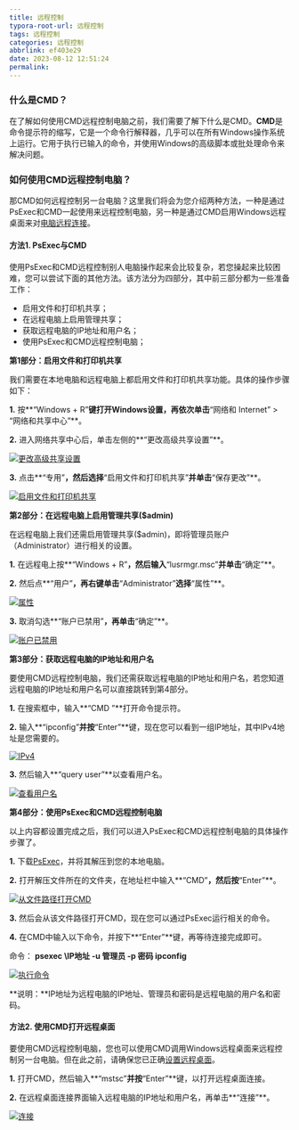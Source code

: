 ```yaml
---
title: 远程控制
typora-root-url: 远程控制
tags: 远程控制
categories: 远程控制
abbrlink: ef403e29
date: 2023-08-12 12:51:24
permalink:
---
```




### 什么是CMD？

在了解如何使用CMD远程控制电脑之前，我们需要了解下什么是CMD。**CMD**是命令提示符的缩写，它是一个命令行解释器，几乎可以在所有Windows操作系统上运行。它用于执行已输入的命令，并使用Windows的高级脚本或批处理命令来解决问题。

### 如何使用CMD远程控制电脑？

那CMD如何远程控制另一台电脑？这里我们将会为您介绍两种方法，一种是通过PsExec和CMD一起使用来远程控制电脑，另一种是通过CMD启用Windows远程桌面来对[电脑远程连接](https://www.anyviewer.cn/how-to/remote-access-computer-from-anywhere-6540.html)。

#### 方法1. PsExec与CMD

使用PsExec和CMD远程控制别人电脑操作起来会比较复杂，若您操起来比较困难，您可以尝试下面的其他方法。该方法分为四部分，其中前三部分都为一些准备工作：

- 启用文件和打印机共享；
- 在远程电脑上启用管理共享；
- 获取远程电脑的IP地址和用户名；
- 使用PsExec和CMD远程控制电脑；

**第1部分：启用文件和打印机共享**

我们需要在本地电脑和远程电脑上都启用文件和打印机共享功能。具体的操作步骤如下：

**1.** 按**“Windows + R”**键打开Windows设置，再依次单击**“网络和 Internet” > “网络和共享中心”**。

**2.** 进入网络共享中心后，单击左侧的**“更改高级共享设置”**。

[![更改高级共享设置](./change-share01.png)](https://www.anyviewer.cn/assets/screenshot/others/change-share01.png)

**3.** 点击**“专用”**，然后选择**“启用文件和打印机共享”**并单击**“保存更改”**。

[![启用文件和打印机共享](./change-share02.png)](https://www.anyviewer.cn/assets/screenshot/others/change-share02.png)

**第2部分：在远程电脑上启用管理共享($admin)**

在远程电脑上我们还需启用管理共享($admin)，即将管理员账户（Administrator）进行相关的设置。

**1.** 在远程电上按**“Windows + R”**，然后输入**“lusrmgr.msc”**并单击**“确定”**。

**2.** 然后点**“用户”**，再右键单击**“Administrator”**选择**“属性”**。

[![属性](./cancel-disable01.png)](https://www.anyviewer.cn/assets/screenshot/others/cancel-disable01.png)

**3.** 取消勾选**“账户已禁用”**，再单击**“确定”**。

[![账户已禁用](./cancel-disable02.png)](https://www.anyviewer.cn/assets/screenshot/others/cancel-disable02.png)

**第3部分：获取远程电脑的IP地址和用户名**

要使用CMD远程控制电脑，我们还需获取远程电脑的IP地址和用户名，若您知道远程电脑的IP地址和用户名可以直接跳转到第4部分。

**1.** 在搜索框中，输入**“CMD ”**打开命令提示符。

**2.** 输入**“ipconfig”**并按**“Enter”**键，现在您可以看到一组IP地址，其中IPv4地址是您需要的。

[![IPv4](./admin-ipv4.png)](https://www.anyviewer.cn/assets/screenshot/others/admin-ipv4.png)

**3.** 然后输入**“query user”**以查看用户名。

[![查看用户名](./admin-user.png)](https://www.anyviewer.cn/assets/screenshot/others/admin-user.png)

**第4部分：使用PsExec和CMD远程控制电脑**

以上内容都设置完成之后，我们可以进入PsExec和CMD远程控制电脑的具体操作步骤了。

**1.** 下载[PsExec](https://docs.microsoft.com/en-us/sysinternals/downloads/psexec)，并将其解压到您的本地电脑。

**2.** 打开解压文件所在的文件夹，在地址栏中输入**“CMD”**，然后按**“Enter”**。

[![从文件路径打开CMD](./file-cmd.png)](https://www.anyviewer.cn/assets/screenshot/others/file-cmd.png)

**3.** 然后会从该文件路径打开CMD，现在您可以通过PsExec运行相关的命令。

**4.** 在CMD中输入以下命令，并按下**“Enter”**键，再等待连接完成即可。

命令： **psexec \\IP地址 -u 管理员 -p 密码 ipconfig**

[![执行命令](./cmd-psexec.png)](https://www.anyviewer.cn/assets/screenshot/others/cmd-psexec.png)

**说明：**IP地址为远程电脑的IP地址、管理员和密码是远程电脑的用户名和密码。

#### 方法2. 使用CMD打开远程桌面

要使用CMD远程控制电脑，您也可以使用CMD调用Windows远程桌面来远程控制另一台电脑。但在此之前，请确保您已正确[设置远程桌面](https://www.anyviewer.cn/how-to/setup-remote-desktop-windows-10-666.html)。

**1.** 打开CMD，然后输入**“mstsc”**并按**“Enter”**键，以打开远程桌面连接。

**2.** 在远程桌面连接界面输入远程电脑的IP地址和用户名，再单击**“连接”**。

[![连接](./rdp-connect.png)](https://www.anyviewer.cn/assets/screenshot/others/rdp-connect.png)